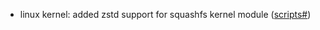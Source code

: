 - linux kernel: added zstd support for squashfs kernel module ([scripts#](https://github.com/flatcar/scripts/pull/1296))
